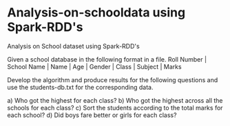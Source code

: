 # Analysis-on-schooldata using Spark-RDD's
Analysis on School dataset using Spark-RDD's

Given a school database in the following format in a file.
Roll Number | School Name | Name | Age | Gender | Class | Subject | Marks


Develop the algorithm and produce results for the following questions and use the
students-db.txt for the corresponding data.

a) Who got the highest for each class?
b) Who got the highest across all the schools for each class?
c) Sort the students according to the total marks for each school?
d) Did boys fare better or girls for each class?

